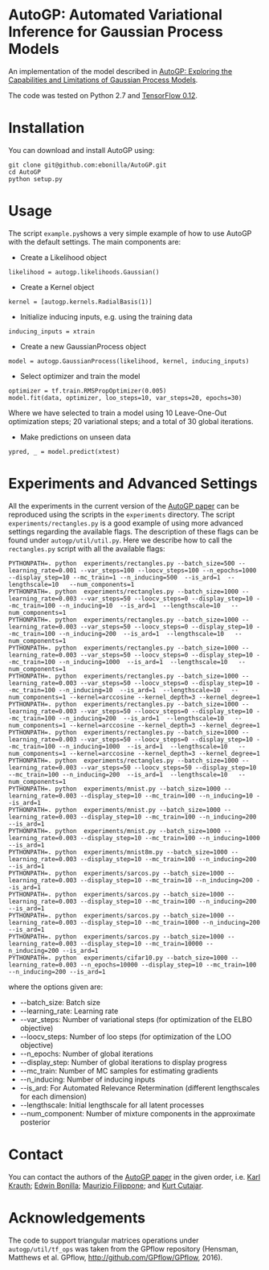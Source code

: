 # AutoGP: Automated Variational Inference for Gaussian Process Models
An implementation of the model described in [AutoGP: Exploring the Capabilities and Limitations of Gaussian Process Models](https://arxiv.org/abs/1610.05392). 

The code was tested on Python 2.7 and [TensorFlow 0.12](https://www.tensorflow.org/get_started/os_setup).

# Installation
You can download and install AutoGP using:
```
git clone git@github.com:ebonilla/AutoGP.git
cd AutoGP
python setup.py
```
# Usage 
The script `example.py`shows a very simple example of how to use AutoGP with the default settings. The main components are:

* Create a Likelihood object 
```
likelihood = autogp.likelihoods.Gaussian()
```
* Create a Kernel object
```
kernel = [autogp.kernels.RadialBasis(1)]
```
* Initialize inducing inputs, e.g. using the training data
```
inducing_inputs = xtrain
```
* Create a new GaussianProcess object
```
model = autogp.GaussianProcess(likelihood, kernel, inducing_inputs)
```
* Select optimizer and train the model
```
optimizer = tf.train.RMSPropOptimizer(0.005)
model.fit(data, optimizer, loo_steps=10, var_steps=20, epochs=30)
```
Where we have selected to train a model using 10 Leave-One-Out optimization steps; 20 variational steps; and a total of 30 global iterations.
* Make predictions on unseen data
```
ypred, _ = model.predict(xtest)
```

# Experiments and Advanced Settings
All the experiments in the current version of the  [AutoGP paper](https://arxiv.org/abs/1610.05392) can be reproduced using the scripts in the `experiments` directory. The script `experiments/rectangles.py` is a good example of using more advanced settings regarding the available flags. The description of these flags can be found under `autogp/util/util.py`. Here we describe  how to call the `rectangles.py` script with all the available flags:
```
PYTHONPATH=. python  experiments/rectangles.py --batch_size=500 --learning_rate=0.001 --var_steps=100 --loocv_steps=100 --n_epochs=1000 --display_step=10 --mc_train=1 --n_inducing=500  --is_ard=1  --lengthscale=10   --num_components=1
PYTHONPATH=. python  experiments/rectangles.py --batch_size=1000 --learning_rate=0.003 --var_steps=50 --loocv_steps=0 --display_step=10 --mc_train=100 --n_inducing=10  --is_ard=1  --lengthscale=10   --num_components=1
PYTHONPATH=. python  experiments/rectangles.py --batch_size=1000 --learning_rate=0.003 --var_steps=50 --loocv_steps=0 --display_step=10 --mc_train=100 --n_inducing=200  --is_ard=1  --lengthscale=10   --num_components=1
PYTHONPATH=. python  experiments/rectangles.py --batch_size=1000 --learning_rate=0.003 --var_steps=50 --loocv_steps=0 --display_step=10 --mc_train=100 --n_inducing=1000  --is_ard=1  --lengthscale=10   --num_components=1
PYTHONPATH=. python  experiments/rectangles.py --batch_size=1000 --learning_rate=0.003 --var_steps=50 --loocv_steps=0 --display_step=10 --mc_train=100 --n_inducing=10  --is_ard=1  --lengthscale=10   --num_components=1 --kernel=arccosine --kernel_depth=3 --kernel_degree=1
PYTHONPATH=. python  experiments/rectangles.py --batch_size=1000 --learning_rate=0.003 --var_steps=50 --loocv_steps=0 --display_step=10 --mc_train=100 --n_inducing=200  --is_ard=1  --lengthscale=10   --num_components=1 --kernel=arccosine --kernel_depth=3 --kernel_degree=1
PYTHONPATH=. python  experiments/rectangles.py --batch_size=1000 --learning_rate=0.003 --var_steps=50 --loocv_steps=0 --display_step=10 --mc_train=100 --n_inducing=1000  --is_ard=1  --lengthscale=10   --num_components=1 --kernel=arccosine --kernel_depth=3 --kernel_degree=1
PYTHONPATH=. python  experiments/rectangles.py --batch_size=1000 --learning_rate=0.003 --var_steps=50 --loocv_steps=50 --display_step=10 --mc_train=100 --n_inducing=200  --is_ard=1  --lengthscale=10   --num_components=1
PYTHONPATH=. python  experiments/mnist.py --batch_size=1000 --learning_rate=0.003 --display_step=10 --mc_train=100 --n_inducing=10 --is_ard=1
PYTHONPATH=. python  experiments/mnist.py --batch_size=1000 --learning_rate=0.003 --display_step=10 --mc_train=100 --n_inducing=200 --is_ard=1
PYTHONPATH=. python  experiments/mnist.py --batch_size=1000 --learning_rate=0.003 --display_step=10 --mc_train=100 --n_inducing=1000 --is_ard=1
PYTHONPATH=. python  experiments/mnist8m.py --batch_size=1000 --learning_rate=0.003 --display_step=10 --mc_train=100 --n_inducing=200 --is_ard=1
PYTHONPATH=. python  experiments/sarcos.py --batch_size=1000 --learning_rate=0.003 --display_step=10 --mc_train=10 --n_inducing=200 --is_ard=1
PYTHONPATH=. python  experiments/sarcos.py --batch_size=1000 --learning_rate=0.003 --display_step=10 --mc_train=100 --n_inducing=200 --is_ard=1
PYTHONPATH=. python  experiments/sarcos.py --batch_size=1000 --learning_rate=0.003 --display_step=10 --mc_train=1000 --n_inducing=200 --is_ard=1
PYTHONPATH=. python  experiments/sarcos.py --batch_size=1000 --learning_rate=0.003 --display_step=10 --mc_train=10000 --n_inducing=200 --is_ard=1
PYTHONPATH=. python  experiments/cifar10.py --batch_size=1000 --learning_rate=0.003 --n_epochs=10000 --display_step=10 --mc_train=100 --n_inducing=200 --is_ard=1
```
where the options given are:
* --batch_size: Batch size
* --learning_rate: Learning rate
* --var_steps: Number of variational steps (for optimization of the ELBO objective)
* --loocv_steps: Number of loo steps (for optimization of the LOO objective)
* --n_epochs: Number of global iterations 
* --display_step: Number of global iterations to display progress 
* --mc_train: Number of MC samples for estimating gradients 
* --n_inducing: Number of inducing inputs  
* --is_ard: For Automated Relevance Retermination (different lengthscales for each dimension)
* --lengthscale: Initial lengthscale for all latent processes
* --num_component: Number of mixture components in the approximate posterior 

# Contact
You can contact the authors of the  [AutoGP paper](https://arxiv.org/abs/1610.05392) in the given order, i.e. [Karl Krauth](https://github.com/Karl-Krauth); [Edwin Bonilla](https://github.com/ebonilla); [Maurizio Filippone](https://github.com/mauriziofilippone); and [Kurt Cutajar](http://www.eurecom.fr/en/people/cutajar-kurt). 

# Acknowledgements
The code to support triangular matrices operations under `autogp/util/tf_ops` was taken from the GPflow repository (Hensman, Matthews et al. GPflow, http://github.com/GPflow/GPflow, 2016).


